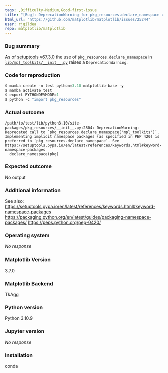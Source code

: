 ```yaml
---
tags: ,Difficulty-Medium,Good-first-issue
title: "[Bug]: DeprecationWarning for pkg_resources.declare_namespace usage in mpl_toolkit"
html_url: "https://github.com/matplotlib/matplotlib/issues/25244"
user: rjgildea
repo: matplotlib/matplotlib
---
```


### Bug summary

As of [setuptools v67.3.0](https://setuptools.pypa.io/en/latest/history.html#v67-3-0) the use of `pkg_resources.declare_namespace` in [`lib/mpl_toolkits/__init__.py`](https://github.com/matplotlib/matplotlib/blob/f6e0ee49c598f59c6e6cf4eefe473e4dc634a58a/lib/mpl_toolkits/__init__.py#L2) raises a `DeprecationWarning`.


### Code for reproduction

```python
$ mamba create -n test python=3.10 matplotlib-base -y
$ mamba activate test
$ export PYTHONDEVMODE=1
$ python -c "import pkg_resources"
```


### Actual outcome

```
/path/to/test/lib/python3.10/site-packages/pkg_resources/__init__.py:2804: DeprecationWarning: Deprecated call to `pkg_resources.declare_namespace('mpl_toolkits')`.
Implementing implicit namespace packages (as specified in PEP 420) is preferred to `pkg_resources.declare_namespace`. See https://setuptools.pypa.io/en/latest/references/keywords.html#keyword-namespace-packages
  declare_namespace(pkg)
```

### Expected outcome

No output

### Additional information

See also:
https://setuptools.pypa.io/en/latest/references/keywords.html#keyword-namespace-packages
https://packaging.python.org/en/latest/guides/packaging-namespace-packages/
https://peps.python.org/pep-0420/

### Operating system

_No response_

### Matplotlib Version

3.7.0

### Matplotlib Backend

TkAgg

### Python version

Python 3.10.9

### Jupyter version

_No response_

### Installation

conda